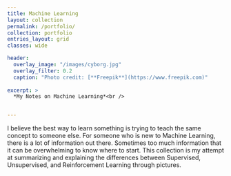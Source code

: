 ```yaml
---
title: Machine Learning
layout: collection
permalink: /portfolio/
collection: portfolio
entries_layout: grid
classes: wide

header:
  overlay_image: "/images/cyborg.jpg"
  overlay_filter: 0.2
  caption: "Photo credit: [**Freepik**](https://www.freepik.com)"
  
excerpt: >
  *My Notes on Machine Learning*<br />


---
```


I believe the best way to learn something is trying to teach the same concept to someone else. For someone who is new to Machine Learning, there is a lot of information out there. Sometimes too much information that it can be overwhelming to know where to start. This collection is my attempt at summarizing and explaining the differences between Supervised, Unsupervised, and Reinforcement Learning through pictures.
